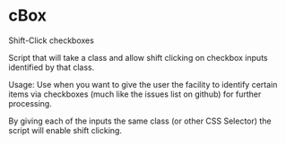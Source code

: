 cBox
====

Shift-Click checkboxes 

Script that will take a class and allow shift clicking on checkbox inputs identified by that class. 

Usage: 
Use when you want to give the user the facility to identify certain items via checkboxes (much like the issues list on github) for further processing.

By giving each of the inputs the same class (or other CSS Selector) the script will enable shift clicking. 

